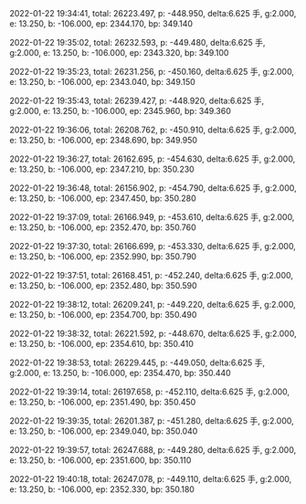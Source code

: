 2022-01-22 19:34:41, total: 26223.497, p: -448.950, delta:6.625 手, g:2.000, e: 13.250, b: -106.000, ep: 2344.170, bp: 349.140

2022-01-22 19:35:02, total: 26232.593, p: -449.480, delta:6.625 手, g:2.000, e: 13.250, b: -106.000, ep: 2343.320, bp: 349.100

2022-01-22 19:35:23, total: 26231.256, p: -450.160, delta:6.625 手, g:2.000, e: 13.250, b: -106.000, ep: 2343.040, bp: 349.150

2022-01-22 19:35:43, total: 26239.427, p: -448.920, delta:6.625 手, g:2.000, e: 13.250, b: -106.000, ep: 2345.960, bp: 349.360

2022-01-22 19:36:06, total: 26208.762, p: -450.910, delta:6.625 手, g:2.000, e: 13.250, b: -106.000, ep: 2348.690, bp: 349.950

2022-01-22 19:36:27, total: 26162.695, p: -454.630, delta:6.625 手, g:2.000, e: 13.250, b: -106.000, ep: 2347.210, bp: 350.230

2022-01-22 19:36:48, total: 26156.902, p: -454.790, delta:6.625 手, g:2.000, e: 13.250, b: -106.000, ep: 2347.450, bp: 350.280

2022-01-22 19:37:09, total: 26166.949, p: -453.610, delta:6.625 手, g:2.000, e: 13.250, b: -106.000, ep: 2352.470, bp: 350.760

2022-01-22 19:37:30, total: 26166.699, p: -453.330, delta:6.625 手, g:2.000, e: 13.250, b: -106.000, ep: 2352.990, bp: 350.790

2022-01-22 19:37:51, total: 26168.451, p: -452.240, delta:6.625 手, g:2.000, e: 13.250, b: -106.000, ep: 2352.480, bp: 350.590

2022-01-22 19:38:12, total: 26209.241, p: -449.220, delta:6.625 手, g:2.000, e: 13.250, b: -106.000, ep: 2354.700, bp: 350.490

2022-01-22 19:38:32, total: 26221.592, p: -448.670, delta:6.625 手, g:2.000, e: 13.250, b: -106.000, ep: 2354.610, bp: 350.410

2022-01-22 19:38:53, total: 26229.445, p: -449.050, delta:6.625 手, g:2.000, e: 13.250, b: -106.000, ep: 2354.470, bp: 350.440

2022-01-22 19:39:14, total: 26197.658, p: -452.110, delta:6.625 手, g:2.000, e: 13.250, b: -106.000, ep: 2351.490, bp: 350.450

2022-01-22 19:39:35, total: 26201.387, p: -451.280, delta:6.625 手, g:2.000, e: 13.250, b: -106.000, ep: 2349.040, bp: 350.040

2022-01-22 19:39:57, total: 26247.688, p: -449.280, delta:6.625 手, g:2.000, e: 13.250, b: -106.000, ep: 2351.600, bp: 350.110

2022-01-22 19:40:18, total: 26247.078, p: -449.110, delta:6.625 手, g:2.000, e: 13.250, b: -106.000, ep: 2352.330, bp: 350.180